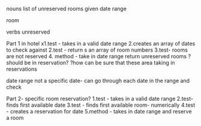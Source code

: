 nouns
list of unreserved rooms
given date range

room


verbs
unreserved

Part 1 in hotel
x1.test - takes in a valid date range
2.creates an array of dates to check against
2.test - return s an array of room numbers
3.test- rooms are not reserved
4. method - take in date range return unreserved rooms
? should be in reservation?
?how can be sure that these area taking in reservations

date range not a specific date- can go through each date in the range and check


Part 2- specific room reservation?
1.test - takes in a valid date range
2.test- finds first available date
3.test - finds first available room- numerically
4.test - creates a reservation for date
5.method - takes in date range and reserve a room
